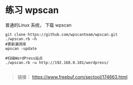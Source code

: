 # 练习 wpscan

普通的Linux 系统， 下载 wpscan 

```text
git clone https://github.com/wpscanteam/wpscan.git
./wpscan.rb –h
#更新漏洞库
wpscan -update

#扫描WordPress站点
./wpscan.rb –u http://192.168.0.101/wordpress/


```

>链接： https://www.freebuf.com/sectool/174663.html
